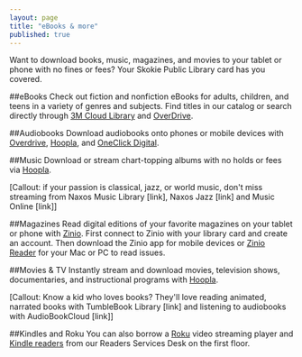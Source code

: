 ```yaml
---
layout: page
title: "eBooks & more"
published: true
---
```


Want to download books, music, magazines, and movies to your tablet or phone with no fines or fees? Your Skokie Public Library card has you covered.

##eBooks
Check out fiction and nonfiction eBooks for adults, children, and teens in a variety of genres and subjects. Find titles in our catalog or search directly through [3M Cloud Library](http://ebook.3m.com/library/SkokiePublicLibrary/) and [OverDrive](http://overdrive.skokielibrary.info/).

##Audiobooks
Download audiobooks onto phones or mobile devices with [Overdrive](http://overdrive.skokielibrary.inf/), [Hoopla](http://hoopla.skokielibrary.info), and [OneClick Digital](http://skokieil.oneclickdigital.com/). 

##Music
Download or stream chart-topping albums with no holds or fees via [Hoopla](http://hoopla.skokielibrary.info).

[Callout: if your passion is classical, jazz, or world music, don't miss streaming from Naxos Music Library [link], Naxos Jazz [link] and Music Online [link]]

##Magazines
Read digital editions of your favorite magazines on your tablet or phone with [Zinio](https://www.rbdigital.com/skokieil/service/zinio/landing?). First connect to Zinio with your library card and create an account. Then download the Zinio app for mobile devices or [Zinio Reader](http://www.zinio.com/www/apps/desktop.jsp) for your Mac or PC to read issues.

##Movies & TV
Instantly stream and download movies, television shows, documentaries, and instructional programs with [Hoopla](http://hoopla.skokielibrary.info).

[Callout: Know a kid who loves books? They'll love reading animated, narrated books with TumbleBook Library [link] and listening to audiobooks with AudioBookCloud [link]]

##Kindles and Roku
You can also borrow a [Roku](http://encore.skokielibrary.info/iii/encore/record/C__Rb1807766__Sroku__Orightresult__X7?lang=eng&suite=beta) video streaming player and [Kindle readers](http://encore.skokielibrary.info/iii/encore/search/C__Sebook%20reader.__Ff%3Afacetmediatype%3Ar%3Ar%3ADigital%20Devices%3A%3A__Orightresult__X0?lang=eng&suite=beta) from our Readers Services Desk on the first floor.

